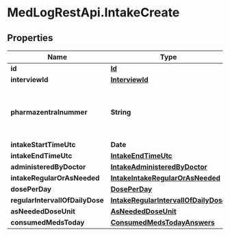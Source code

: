 # MedLogRestApi.IntakeCreate

## Properties

Name | Type | Description | Notes
------------ | ------------- | ------------- | -------------
**id** | [**Id**](Id.md) |  | 
**interviewId** | [**InterviewId**](InterviewId.md) |  | 
**pharmazentralnummer** | **String** | Take the Pharmazentralnummer in many formats, but all formats will be normalized to just a 8 digit number. | 
**intakeStartTimeUtc** | **Date** |  | 
**intakeEndTimeUtc** | [**IntakeEndTimeUtc**](IntakeEndTimeUtc.md) |  | [optional] 
**administeredByDoctor** | [**IntakeAdministeredByDoctor**](IntakeAdministeredByDoctor.md) |  | [optional] 
**intakeRegularOrAsNeeded** | [**IntakeIntakeRegularOrAsNeeded**](IntakeIntakeRegularOrAsNeeded.md) |  | [optional] 
**dosePerDay** | [**DosePerDay**](DosePerDay.md) |  | [optional] 
**regularIntervallOfDailyDose** | [**IntakeRegularIntervallOfDailyDose**](IntakeRegularIntervallOfDailyDose.md) |  | [optional] 
**asNeededDoseUnit** | [**AsNeededDoseUnit**](AsNeededDoseUnit.md) |  | 
**consumedMedsToday** | [**ConsumedMedsTodayAnswers**](ConsumedMedsTodayAnswers.md) |  | 


